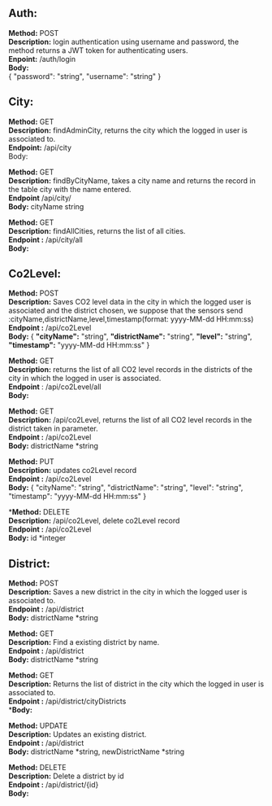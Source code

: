 ## Auth:
**Method:** POST<br/>
**Description:** login authentication using username and password, the method returns a JWT token for authenticating users.<br/>
**Enpoint:** /auth/login<br/>
**Body:**<br/>
{
"password": "string",
"username": "string"
}
## City:
**Method:** GET<br/>
**Description:** findAdminCity, returns the city which the logged in user is associated to.<br/>
**Endpoint:** /api/city<br/>
Body:

**Method:** GET<br/>
**Description:** findByCityName, takes a city name and returns the record in the table city with the name entered.<br/>
**Endpoint** /api/city/<br/>
**Body:** cityName string

**Method:** GET<br/>
**Description:** findAllCities, returns the list of all cities.<br/>
**Endpoint :** /api/city/all<br/>
**Body:**

## Co2Level:
**Method:** POST<br/>
**Description:** Saves CO2 level data in the city in which the logged user is associated and the district chosen, we suppose that the sensors send :cityName,districtName,level,timestamp(format: yyyy-MM-dd HH:mm:ss)<br/>
**Endpoint :** /api/co2Level<br/>
**Body:**
{
**"cityName":** "string",
**"districtName":** "string",
**"level":** "string",
**"timestamp":** "yyyy-MM-dd HH:mm:ss"
}

**Method:** GET<br/>
**Description:** returns the list of all CO2 level records in the districts of the city in which the logged in user is associated.<br/>
**Endpoint** : /api/co2Level/all<br/>
**Body:**

**Method:** GET<br/>
**Description:** /api/co2Level, returns the list of all CO2 level records in the district taken in parameter.<br/>
**Endpoint :** /api/co2Level<br/>
**Body:** districtName *string

**Method:** PUT<br/>
**Description:** updates co2Level record<br/>
**Endpoint :** /api/co2Level<br/>
**Body:** {
"cityName": "string",
"districtName": "string",
"level": "string",
"timestamp": "yyyy-MM-dd HH:mm:ss"
}

***Method:** DELETE<br/>
**Description:** /api/co2Level, delete co2Level record<br/>
**Endpoint :** /api/co2Level<br/>
**Body:** id *integer

## District:
**Method:** POST<br/>
**Description:** Saves a new district in the city in which the logged user is associated to.<br/>
**Endpoint :** /api/district<br/>
**Body:** districtName *string

**Method:** GET<br/>
**Description:** Find a existing district by name.<br/>
**Endpoint :** /api/district<br/>
**Body:** districtName *string

**Method:** GET<br/>
**Description:** Returns the list of district in the city which the logged in user is associated to.<br/>
**Endpoint :** /api/district/cityDistricts<br/>
***Body:**

**Method:** UPDATE<br/>
**Description:** Updates an existing district.<br/>
**Endpoint :** /api/district<br/>
**Body:** districtName *string, newDistrictName *string<br/>

**Method:** DELETE<br/>
**Description:** Delete a district by id<br/>
**Endpoint :** /api/district/{id}<br/>
**Body:** 

